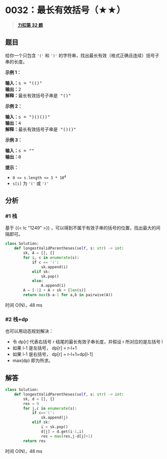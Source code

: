 # 0032：最长有效括号（★★）


> <u>**[力扣第 32 题](https://leetcode.cn/problems/longest-valid-parentheses/)**</u>

## 题目

<p>给你一个只包含 <code>'('</code> 和 <code>')'</code> 的字符串，找出最长有效（格式正确且连续）括号子串的长度。</p>



<div class="original__bRMd">
<div>
<p><strong>示例 1：</strong></p>

<pre>
<strong>输入：</strong>s = "(()"
<strong>输出：</strong>2
<strong>解释：</strong>最长有效括号子串是 "()"
</pre>

<p><strong>示例 2：</strong></p>

<pre>
<strong>输入：</strong>s = ")()())"
<strong>输出：</strong>4
<strong>解释：</strong>最长有效括号子串是 "()()"
</pre>

<p><strong>示例 3：</strong></p>

<pre>
<strong>输入：</strong>s = ""
<strong>输出：</strong>0
</pre>



<p><strong>提示：</strong></p>

<ul>
<li><code>0 <= s.length <= 3 * 10<sup>4</sup></code></li>
<li><code>s[i]</code> 为 <code>'('</code> 或 <code>')'</code></li>
</ul>
</div>
</div>


## 分析 

### #1 栈

基于 {{< lc "1249" >}} ，可以得到不属于有效子串的括号的位置，找出最大的间隔即可。

```python
class Solution:
    def longestValidParentheses(self, s: str) -> int:
        sk, A = [], []
        for i, c in enumerate(s):
            if c == '(':
                sk.append(i)
            elif sk:
                sk.pop()
            else:
                A.append(i)
        A = [-1] + A + sk + [len(s)]
        return max(b-a-1 for a,b in pairwise(A))
```
时间 O(N)，48 ms

### #2 栈+dp

也可以用动态规划解决：
- 令 dp[r] 代表右括号 r 结尾的最长有效子串长度，并假设 r 所对应的是左括号 l
- 如果 l-1 是左括号， dp[r] = r-l+1
- 如果 l-1 是右括号， dp[r] = r-l+1+dp[l-1]
- max(dp) 即为所求。

## 解答

```python
class Solution:
    def longestValidParentheses(self, s: str) -> int:
        sk, d = [], {}
        res = 0
        for j,c in enumerate(s):
            if c=='(':
                sk.append(j)
            elif sk:
                i = sk.pop()
                d[j] = d.get(i-1,i)
                res = max(res,j-d[j]+1)
        return res
```
时间 O(N)，48 ms
